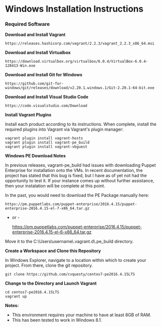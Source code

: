 # Windows Installation Instructions

### Required Software

**Download and Install Vagrant**

	https://releases.hashicorp.com/vagrant/2.2.3/vagrant_2.2.3_x86_64.msi

**Download and Install Virtualbox**

	https://download.virtualbox.org/virtualbox/6.0.4/VirtualBox-6.0.4-128413-Win.exe

**Download and Install Git for Windows**

	https://github.com/git-for-windows/git/releases/download/v2.20.1.windows.1/Git-2.20.1-64-bit.exe

**Download and Install Visual Studio Code**

	https://code.visualstudio.com/Download

**Install Vagrant Plugins**

Install each product according to its instructions.  When complete, install the required plugins into Vagrant via Vagrant's plugin manager:

	vagrant plugin install vagrant-hosts
	vagrant plugin install vagrant-pe_build
	vagrant plugin install vagrant-vbguest

**Windows PE Download Notes**

In previous releases, vagrant-pe_build had issues with downloading Puppet Enterprise for installation onto the VMs.  In recent documentation, the project has stated that this bug is fixed, but I have as of yet not had the opportunity to test it.  If your instance comes up without further assistance, then your instalation will be complete at this point.

In the past, you would need to download the PE Package manually here:

	https://pm.puppetlabs.com/puppet-enterprise/2016.4.15/puppet-enterprise-2016.4.15-el-7-x86_64.tar.gz

- or -

	https://pm.puppetlabs.com/puppet-enterprise/2016.4.15/puppet-enterprise-2016.4.15-el-6-x86_64.tar.gz

Move it to the C:\Users\username\\.vagrant.d\\.pe_build directory.

**Create a Workspace and Clone this Repository**

In Windows Explorer, navigate to a location within which to create your project.  From there, clone the git repository.

	git clone https://github.com/cvquesty/centos7-pe2016.4.15LTS

**Change to the Directory and Launch Vagrant**

	cd centos7-pe2016.4.15LTS
	vagrant up

**Notes:**

* This environment requires your machine to have at least 8GB of RAM.
* This has been tested to work in Windows 8.1.
